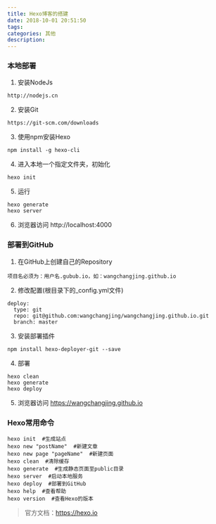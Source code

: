 ```yaml
---
title: Hexo博客的搭建
date: 2018-10-01 20:51:50
tags: 
categories: 其他
description: 
---
```


### 本地部署
1. 安装NodeJs  

```
http://nodejs.cn
```
2. 安装Git  

```
https://git-scm.com/downloads
```
3. 使用npm安装Hexo

```
npm install -g hexo-cli
```
4. 进入本地一个指定文件夹，初始化

```
hexo init
```
5. 运行

```
hexo generate
hexo server
```
6. 浏览器访问 http://localhost:4000

### 部署到GitHub
1. 在GitHub上创建自己的Repository

```
项目名必须为：用户名.gubub.io，如：wangchangjing.github.io
```
2. 修改配置(根目录下的_config.yml文件)

```
deploy:
  type: git
  repo: git@github.com:wangchangjing/wangchangjing.github.io.git
  branch: master
```
3. 安装部署插件  

```
npm install hexo-deployer-git --save
```
4. 部署

```
hexo clean
hexo generate
hexo deploy
```
5. 浏览器访问 https://wangchangjing.github.io

### Hexo常用命令

```
hexo init  #生成站点
hexo new "postName"  #新建文章
hexo new page "pageName"  #新建页面
hexo clean  #清除缓存
hexo generate  #生成静态页面至public目录
hexo server  #启动本地服务
hexo deploy  #部署到GitHub
hexo help  #查看帮助
hexo version  #查看Hexo的版本
```

> 官方文档：https://hexo.io